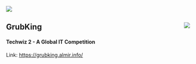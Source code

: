 <img src="https://user-images.githubusercontent.com/41794735/140558484-c5b6c2e9-b204-472b-b33a-be6dac07b0c9.jpg" />
<h2>
  <span>GrubKing</span>
  <img src="https://user-images.githubusercontent.com/41794735/140558342-72c59e90-a572-4cf9-a185-d597c2df2bd1.png" align="right"/>
</h2>
<h4>Techwiz 2 - A Global IT Competition</h4>

Link: https://grubking.almir.info/
